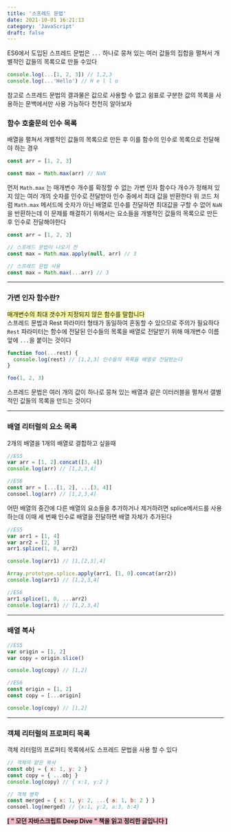 ```yaml
---
title: '스프레드 문법'
date: 2021-10-01 16:21:13
category: 'JavaScript'
draft: false
---
```


ES6에서 도입된 스프레드 문법은 `...` 하나로 뭉쳐 있는 여러 값들의 집합을 펼쳐서 개별적인 값들의 목록으로 만들 수있다

```jsx
console.log(...[1, 2, 3]) // 1,2,3
console.log(...'Hello') // H e l l o
```

참고로 스프레드 문법의 결과물은 값으로 사용할 수 없고 쉼표로 구분한 값의 목록을 사용하는 문백에서만 사용 가능하다 천천히 알아보자

### **함수 호출문의 인수 목록**

배열을 펼쳐서 개별적인 값들의 목록으로 만든 후 이를 함수의 인수로 목록으로 전달해야 하는 경우

```jsx
const arr = [1, 2, 3]

const max = Math.max(arr) // NaN
```

먼저 `Math.max` 는 매개변수 개수를 확정할 수 없는 가변 인자 함수다 개수가 정해져 있지 않는 여러 개의 숫자를 인수로 전달받아 인수 중에서 최대 값을 반환한다 위 코드 처럼 `Math.max` 메서드에 숫자가 아닌 배열로 인수를 전달하면 최대값을 구할 수 없어 `NaN` 을 반환하는데 이 문제를 해결하기 위해서는 요소들을 개별적인 값들의 목록으로 만든 후 인수로 전달해야한다

```jsx
const arr = [1, 2, 3]

// 스프레드 문법이 나오기 전
const max = Math.max.apply(null, arr) // 3

// 스프레드 문법 사용
const max = Math.max(...arr) // 3
```

---

### **가변 인자 함수란?** <br>

<span class ="hilight-container" style="background: #fbfea4">매개변수의 최대 갯수가 지정되지 않은 함수를 말합니다</span><br>
스프레드 문법과 Rest 파라미터 형태가 동일하여 혼동할 수 있으므로 주의가 필요하다 `Rest` 파라미터는 함수에 전달된 인수들의 목록을 배열로 전달받기 위해 매개변수 이름 앞에 `...`을 붙이는 것이다

```jsx
function foo(...rest) {
  console.log(rest) // [1,2,3] 인수들의 목록을 배열로 전달받는다
}

foo(1, 2, 3)
```

스프레드 문법은 여러 개의 값이 하나로 뭉쳐 있는 배열과 같은 이터러블을 펼쳐서 갤별적인 값들의 목록을 만드는 것이다

---

### **배열 리터럴의 요소 목록**

2개의 배열을 1개의 배열로 결합하고 싶을때

```jsx
//ES5
var arr = [1, 2].concat([3, 4])
console.log(arr) // [1,2,3,4]

//ES6
const arr = [...[1, 2], ...[3, 4]]
consoel.log(arr) // [1,2,3,4]
```

어떤 배열의 중간에 다른 배열의 요소들을 추가하거나 제거하려면 splice메서드를 사용하는데 이때 세 번째 인수로 배열을 전달하면 배열 자체가 추가된다

```jsx
//ES5
var arr1 = [1, 4]
var arr2 = [2, 3]
arr1.splice(1, 0, arr2)

console.log(arr1) // [1,[2,3],4]

Array.prototype.splice.apply(arr1, [1, 0].concat(arr2))
console.log(arr1) // [1,2,3,4]

//ES6
arr1.splice(1, 0, ...arr2)
console.log(arr1) // [1,2,3,4]
```

---

### **배열 복사**

```jsx
//ES5
var origin = [1, 2]
var copy = origin.slice()

console.log(copy) // [1,2]

//ES6
const origin = [1, 2]
const copy = [...origin]

console.log(copy) // [1,2]
```

---

### **객체 리터럴의 프로퍼티 목록**

객체 리터럴의 프로퍼티 목록에서도 스프레드 문법을 사용 할 수 있다

```jsx
// 객체의 얕은 복사
const obj = { x: 1, y: 2 }
const copy = { ...obj }
console.log(copy) // { x:1, y:2 }

// 객체 병학
const merged = { x: 1, y: 2, ...{ a: 1, b: 2 } }
consoel.log(merged) // {x:1, y:2, a:3, b:4}
```

<span class ="hilight-container" style="background: #ebb8c1"><strong class="strong-container">[ " 모던 자바스크립트 Deep Dive " 책을 읽고 정리한 글입니다 ]</strong></span>
